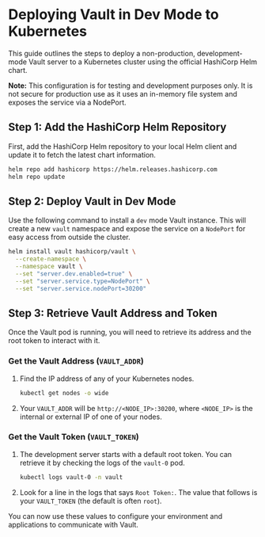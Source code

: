 # Deploying Vault in Dev Mode to Kubernetes

This guide outlines the steps to deploy a non-production, development-mode Vault server to a Kubernetes cluster using the official HashiCorp Helm chart.

**Note:** This configuration is for testing and development purposes only. It is not secure for production use as it uses an in-memory file system and exposes the service via a NodePort.

## Step 1: Add the HashiCorp Helm Repository

First, add the HashiCorp Helm repository to your local Helm client and update it to fetch the latest chart information.

```bash
helm repo add hashicorp https://helm.releases.hashicorp.com
helm repo update
```

## Step 2: Deploy Vault in Dev Mode

Use the following command to install a `dev` mode Vault instance. This will create a new `vault` namespace and expose the service on a `NodePort` for easy access from outside the cluster.

```bash
helm install vault hashicorp/vault \
  --create-namespace \
  --namespace vault \
  --set "server.dev.enabled=true" \
  --set "server.service.type=NodePort" \
  --set "server.service.nodePort=30200"
```

## Step 3: Retrieve Vault Address and Token

Once the Vault pod is running, you will need to retrieve its address and the root token to interact with it.

### Get the Vault Address (`VAULT_ADDR`)

1.  Find the IP address of any of your Kubernetes nodes.
    ```bash
    kubectl get nodes -o wide
    ```
2.  Your `VAULT_ADDR` will be `http://<NODE_IP>:30200`, where `<NODE_IP>` is the internal or external IP of one of your nodes.

### Get the Vault Token (`VAULT_TOKEN`)

1.  The development server starts with a default root token. You can retrieve it by checking the logs of the `vault-0` pod.
    ```bash
    kubectl logs vault-0 -n vault
    ```
2.  Look for a line in the logs that says `Root Token:`. The value that follows is your `VAULT_TOKEN` (the default is often `root`).

You can now use these values to configure your environment and applications to communicate with Vault.
